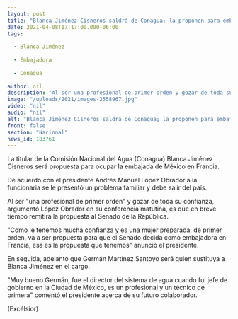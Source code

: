 ```yaml
---
layout: post
title: "Blanca Jiménez Cisneros saldrá de Conagua; la proponen para embajada en Francia"
date: 2021-04-08T17:17:00.000-06:00
tags:
  
  - Blanca Jiménez
  
  - Embajadora
  
  - Conagua
  
author: nil
description: "Al ser una profesional de primer orden y gozar de toda su confianza, argumentó López Obrador, es que en breve tiempo remitirá la propuesta al Senado de la República"
image: "/uploads/2021/images-2558967.jpg"
video: "nil"
audio: "nil"
alt: "Blanca Jiménez Cisneros saldrá de Conagua; la proponen para embajada en Francia"
front: false
section: "Nacional"
news_id: 183761
---
```


La titular de la Comisión Nacional del Agua (Conagua) Blanca Jiménez Cisneros será propuesta para ocupar la embajada de México en Francia.

De acuerdo con el presidente Andrés Manuel López Obrador a la funcionaria se le presentó un problema familiar y debe salir del país.

Al ser "una profesional de primer orden" y gozar de toda su confianza, argumentó López Obrador en su conferencia matutina, es que en breve tiempo remitirá la propuesta al Senado de la República.

"Como le tenemos mucha confianza y es una mujer preparada, de primer orden, va a ser propuesta para que el Senado decida como embajadora en Francia, esa es la propuesta que tenemos" anunció el presidente.

En seguida, adelantó que Germán Martínez Santoyo será quien sustituya a Blanca Jiménez en el cargo.

"Muy bueno Germán, fue el director del sistema de agua cuando fui jefe de gobierno en la Ciudad de México, es un profesional y un técnico de primera" comentó el presidente acerca de su futuro colaborador.

(Excélsior)